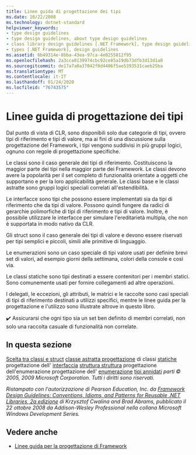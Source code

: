 ```yaml
---
title: Linee guida di progettazione dei tipi
ms.date: 10/22/2008
ms.technology: dotnet-standard
helpviewer_keywords:
- type design guidelines
- type design guidelines, about type design guidelines
- class library design guidelines [.NET Framework], type design guidelines
- types [.NET Framework], design guidelines
ms.assetid: 6b49314e-8bba-43ea-97ca-4e0255812f95
ms.openlocfilehash: 2a3cca0139974cbc92ce85a19db73dfb3d13d1a0
ms.sourcegitcommit: de17a7a0a37042f0d4406f5ae5393531caeb25ba
ms.translationtype: MT
ms.contentlocale: it-IT
ms.lasthandoff: 01/24/2020
ms.locfileid: "76743575"
---
```

# <a name="type-design-guidelines"></a>Linee guida di progettazione dei tipi
Dal punto di vista di CLR, sono disponibili solo due categorie di tipi, ovvero tipi di riferimento e tipi di valore, ma ai fini di una discussione sulla progettazione del Framework, i tipi vengono suddivisi in più gruppi logici, ognuno con regole di progettazione specifiche.

 Le classi sono il caso generale dei tipi di riferimento. Costituiscono la maggior parte dei tipi nella maggior parte dei Framework. Le classi devono avere la popolarità per il set completo di funzionalità orientate a oggetti che supportano e per la loro applicabilità generale. Le classi base e le classi astratte sono gruppi logici speciali correlati all'estendibilità.

 Le interfacce sono tipi che possono essere implementati sia da tipi di riferimento che da tipi di valore. Possono quindi fungere da radici di gerarchie polimorfiche di tipi di riferimento e tipi di valore. Inoltre, è possibile utilizzare le interfacce per simulare l'ereditarietà multipla, che non è supportata in modo nativo da CLR.

 Gli struct sono il caso generale dei tipi di valore e devono essere riservati per tipi semplici e piccoli, simili alle primitive di linguaggio.

 Le enumerazioni sono un caso speciale di tipi valore usati per definire brevi set di valori, ad esempio giorni della settimana, colori della console e così via.

 Le classi statiche sono tipi destinati a essere contenitori per i membri statici. Sono comunemente usati per fornire collegamenti ad altre operazioni.

 I delegati, le eccezioni, gli attributi, le matrici e le raccolte sono casi speciali di tipi di riferimento destinati a utilizzi specifici, mentre le linee guida per la progettazione e l'utilizzo sono illustrate altrove in questo libro.

 ✔️ Assicurarsi che ogni tipo sia un set ben definito di membri correlati, non solo una raccolta casuale di funzionalità non correlate.

## <a name="in-this-section"></a>In questa sezione
 [Scelta tra classi e struct](../../../docs/standard/design-guidelines/choosing-between-class-and-struct.md) [classe astratta progettazione](../../../docs/standard/design-guidelines/abstract-class.md) di classi [statiche](../../../docs/standard/design-guidelines/static-class.md) progettazione dell' [interfaccia](../../../docs/standard/design-guidelines/interface.md) [struttura struttura](../../../docs/standard/design-guidelines/struct.md) progettazione dell'enumerazione progettazione dell' [enumerazione](../../../docs/standard/design-guidelines/enum.md) [tipi annidati](../../../docs/standard/design-guidelines/nested-types.md) *parti © 2005, 2009 Microsoft Corporation. Tutti i diritti sono riservati.*

 *Ristampato con l'autorizzazione di Pearson Education, Inc. da [Framework Design Guidelines: Conventions, Idioms, and Patterns for Reusable .NET Libraries, 2a edizione](https://www.informit.com/store/framework-design-guidelines-conventions-idioms-and-9780321545619) di Krzysztof Cwalina and Brad Abrams, pubblicato il 22 ottobre 2008 da Addison-Wesley Professional nella collana Microsoft Windows Development Series.*

## <a name="see-also"></a>Vedere anche

- [Linee guida per la progettazione di Framework](../../../docs/standard/design-guidelines/index.md)
